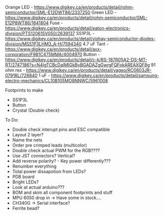 Orange LED - https://www.digikey.ca/en/products/detail/rohm-semiconductor/SML-E12DWT86/2337250
Green LED - https://www.digikey.ca/en/products/detail/rohm-semiconductor/SML-E12P8WT86/1641804
Fuse - https://www.digikey.ca/en/products/detail/eaton-electronics-division/PTS120615V050/2639137
SS1P3L - https://www.digikey.ca/en/products/detail/vishay-semiconductor-diodes-division/MSS1P3LHM3_A-H/7594340
4.7 uF Tant - https://www.digikey.ca/en/products/detail/avx-corporation/F981C475MMA/4004970
Button - https://www.digikey.ca/en/products/detail/c-k/RS-187R05A2-DS-MT-RT/2747186?s=N4IgTCBcDaIMIGkByBGADAZgGwrgFQFokAREAXQF8g
91 ohm res - https://www.digikey.ca/en/products/detail/yageo/RC0603JR-0791RL/726840
1 uF - https://www.digikey.ca/en/products/detail/samsung-electro-mechanics/CL10B105MO8NNWC/5961008


Footprints to make 
- SS1P3L
- Button 
- Crystal (Double check)

To Do:
- Double check interupt pins and ESC compatible 
- Layout 2 layer?
- Name the nets
- Order pre crimped leads (multicolor)
- Double check actual PWM for the RGB????
- Use JST connectors? Vertical?
- Add reverse polarity? - Key power differently???
- Renumber everything
- Total power dissapotion from LEDs?
- PDB board
- Bright LEDs?
- Look at actual arduino???
- BOM and skim all component footprints and stuff
- MPU 6050 drop in -> Have some in stock....
- CH340G -> Serial interface?
- Ferrite bead?